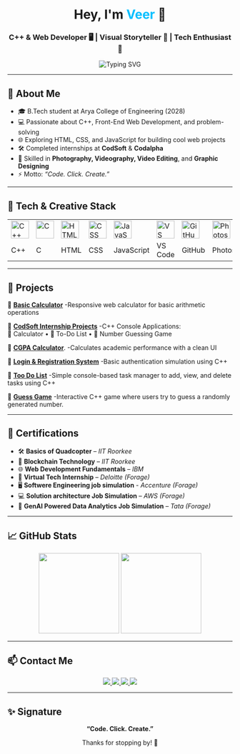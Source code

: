 <h1 align="center">Hey, I'm <span style="color:#00bfff;">Veer</span> 👋</h1>
<h3 align="center">C++ & Web Developer 🖥️ | Visual Storyteller 📸 | Tech Enthusiast 🚀</h3>

<p align="center">
  <img src="https://readme-typing-svg.demolab.com?font=Fira+Code&size=22&pause=1000&color=00BFFF&center=true&vCenter=true&width=500&lines=Code.+Click.+Create.;C%2B%2B+|+HTML+CSS+JS+|+Photography;Internships+@+CodSoft+%26+Codalpha" alt="Typing SVG">
</p>

---

## 🧠 About Me

- 🎓 B.Tech student at Arya College of Engineering (2028)
- 💻 Passionate about C++, Front-End Web Development, and problem-solving
- 🌐 Exploring HTML, CSS, and JavaScript for building cool web projects
- 🛠️ Completed internships at **CodSoft** & **Codalpha**
- 📸 Skilled in **Photography, Videography, Video Editing**, and **Graphic Designing**
- ⚡ Motto: _“Code. Click. Create.”_

---

## 🧰 Tech & Creative Stack

<table>
  <tr>
    <td><img src="https://img.icons8.com/color/48/c-plus-plus-logo.png" alt="C++" width="40"/></td>
    <td><img src="https://img.icons8.com/ios-filled/50/c.png" alt="C" width="40"/></td>
    <td><img src="https://img.icons8.com/color/48/html-5--v1.png" alt="HTML" width="40"/></td>
    <td><img src="https://img.icons8.com/color/48/css3.png" alt="CSS" width="40"/></td>
    <td><img src="https://img.icons8.com/color/48/javascript--v1.png" alt="JavaScript" width="40"/></td>
    <td><img src="https://img.icons8.com/fluency/48/visual-studio-code-2019.png" alt="VS Code" width="40"/></td>
    <td><img src="https://img.icons8.com/glyph-neue/64/github.png" alt="GitHub" width="40"/></td>
    <td><img src="https://img.icons8.com/color/48/adobe-photoshop--v1.png" alt="Photoshop" width="40"/></td>
    <td><img src="https://img.icons8.com/color/48/adobe-lightroom.png" alt="Lightroom" width="40"/></td>
    <td><img src="https://play-lh.googleusercontent.com/Z3mHyYQ_pR5jO1mio-xN9L0uR91H11Mg_tLoIRlRSnMWhVxIijUoBIBnfwg6nxNo1Q=w240-h480-rw" alt="VN" width="40"/></td>
  </tr>
  <tr>
    <td>C++</td>
    <td>C</td>
    <td>HTML</td>
    <td>CSS</td>
    <td>JavaScript</td>
    <td>VS Code</td>
    <td>GitHub</td>
    <td>Photoshop</td>
    <td>Lightroom</td>
    <td>VN Editor</td>
  </tr>
</table>

---

## 🚀 Projects

🔹 [**Basic Calculator**](https://xyresiiic.github.io/Basic_calculator/)  -Responsive web calculator for basic arithmetic operations  

🔹 [**CodSoft Internship Projects**](https://github.com/xyresiiic/CODSOFT)  -C++ Console Applications:  
🧮 Calculator • 📝 To-Do List • 🎯 Number Guessing Game  

🔹 [**CGPA Calculator**](https://github.com/xyresiiic/codealpha_projects/blob/main/cgpa%20calculator.cpp). 
-Calculates academic performance with a clean UI  

🔹 [**Login & Registration System**](https://github.com/xyresiiic/codealpha_projects/blob/main/login%26registrationsyatem.cpp) 
-Basic authentication simulation using C++  

🔹 [**Too Do List**](https://github.com/xyresiiic/CODSOFT/blob/main/TO.DO.LIST.cpp) -Simple console-based task manager to add, view, and delete tasks using C++  

🔹 [**Guess Game**](https://github.com/xyresiiic/CODSOFT/blob/main/guessgame.cpp) -Interactive C++ game where users try to guess a randomly generated number. 



---

## 📜 Certifications

- 🛠 **Basics of Quadcopter** – *IIT Roorkee*
- 🔐 **Blockchain Technology** – *IIT Roorkee*
- 🌐 **Web Development Fundamentals** – *IBM*
- 💼 **Virtual Tech Internship** – *Deloitte (Forage)*
- 🖥️ **Softwere Engineering job simulation** - *Accenture (Forage)*
- 💻 **Solution architecture Job Simulation** – *AWS (Forage)*
- 🧰 **GenAI Powered Data Analytics Job Simulation** – *Tata (Forage)*

---

## 📈 GitHub Stats

<p align="center">
  <img src="https://github-readme-stats.vercel.app/api?username=xyresiiic&show_icons=true&theme=tokyonight&hide_border=true" height="180"/>
  <img src="https://github-readme-stats.vercel.app/api/top-langs/?username=xyresiiic&layout=compact&theme=tokyonight&hide_border=true" height="180"/>
</p>

---

## 📫 Contact Me

<p align="center">
  <a href="mailto:xyresiiic@gmail.com">
    <img src="https://img.shields.io/badge/Gmail-D14836?style=for-the-badge&logo=gmail&logoColor=white" />
  </a>
  <a href="https://instagram.com/ivee.rrr" target="_blank">
    <img src="https://img.shields.io/badge/Instagram-E4405F?style=for-the-badge&logo=instagram&logoColor=white" />
  </a>
  <a href="https://linkedin.com/in/veer-pratap-singh-77702b316" target="_blank">
    <img src="https://img.shields.io/badge/LinkedIn-0077B5?style=for-the-badge&logo=linkedin&logoColor=white" />
  </a>
  <a href="https://github.com/xyresiiic" target="_blank">
    <img src="https://img.shields.io/badge/GitHub-181717?style=for-the-badge&logo=github&logoColor=white" />
  </a>
</p>

---

## ✨ Signature

<p align="center"><b>“Code. Click. Create.”</b></p>
<p align="center">Thanks for stopping by! 🚀</p>
